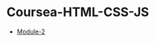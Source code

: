 # Coursea-HTML-CSS-JS


<ul>
  <li>
    <a href="https://warrior258.github.io/Coursea-HTML-CSS-JS/module_2/index.html">Module-2</a>
  </li>
</ul>

